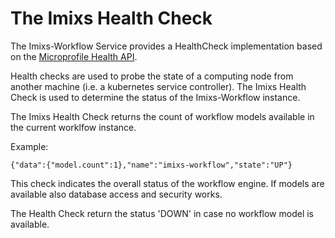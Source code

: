# The Imixs Health Check 

The Imixs-Workflow Service provides a HealthCheck implementation based on the [Microprofile Health API](https://microprofile.io/project/eclipse/microprofile-health).

Health checks are used to probe the state of a computing node from another machine (i.e. a kubernetes service controller).
The Imixs Health Check is used to determine the status of the Imixs-Workflow instance. 


The Imixs Health Check  returns the count of workflow models available in the current worklfow instance.

Example:

	{"data":{"model.count":1},"name":"imixs-workflow","state":"UP"}
	
This check indicates the overall status of the workflow engine. If models are
 available also database access and security works.
 
 The Health Check return the status 'DOWN' in case no workflow model is available.  